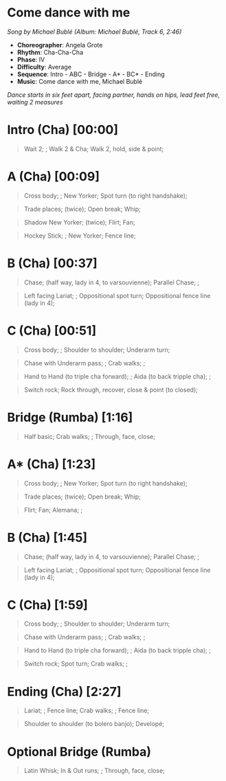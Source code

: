 # Come dance with me
*Song by Michael Bublé (Album: Michael Bublé, Track 6, 2:46)*

* **Choreographer**: Angela Grote
* **Rhythm**: Cha-Cha-Cha
* **Phase**: IV
* **Difficulty**: Average
* **Sequence**: Intro - ABC - Bridge - A* - BC* - Ending
* **Music**: Come dance with me, Michael Bublé

*Dance starts in six feet apart, facing partner, hands on hips, lead feet free, waiting 2 measures*

# Intro (Cha) [00:00]

> Wait 2; ; Walk 2 & Cha; Walk 2, hold, side & point;

# A (Cha) [00:09]

> Cross body; ; New Yorker; Spot turn (to right handshake);

> Trade places; (twice); Open break; Whip;

> Shadow New Yorker; (twice); Flirt; Fan;

> Hockey Stick; ; New Yorker; Fence line;

# B (Cha) [00:37]

> Chase; (half way, lady in 4, to varsouvienne); Parallel Chase; ;

> Left facing Lariat; ; Oppositional spot turn; Oppositional fence line (lady in 4);

# C (Cha) [00:51]

> Cross body; ; Shoulder to shoulder; Underarm turn;

> Chase with Underarm pass; ; Crab walks; ;

> Hand to Hand (to triple cha forward); ; Aida (to back tripple cha); ;

> Switch rock; Rock through, recover, close & point (to closed);

# Bridge (Rumba) [1:16]

> Half basic; Crab walks; ; Through, face, close;

# A* (Cha) [1:23]

> Cross body; ; New Yorker; Spot turn (to right handshake);

> Trade places; (twice); Open break; Whip;

> Flirt; Fan; Alemana; ;

# B (Cha) [1:45]

> Chase; (half way, lady in 4, to varsouvienne); Parallel Chase; ;

> Left facing Lariat; ; Oppositional spot turn; Oppositional fence line (lady in 4);

# C (Cha) [1:59]

> Cross body; ; Shoulder to shoulder; Underarm turn;

> Chase with Underarm pass; ; Crab walks; ;

> Hand to Hand (to triple cha forward); ; Aida (to back tripple cha); ;

> Switch rock; Spot turn; Crab walks; ;

# Ending (Cha) [2:27]

> Lariat; ; Fence line; Crab walks; ; Fence line;

> Shoulder to shoulder (to bolero banjo); Developé;

# Optional Bridge (Rumba)

> Latin Whisk; In & Out runs; ; Through, face, close;
